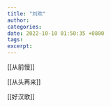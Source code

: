 ```yaml
---
title: "刘欢"
author: 
categories: 
date: 2022-10-10 01:50:35 +0800
tags: 
excerpt: 
---
```



[[从前慢]]

[[从头再来]]

[[好汉歌]]






